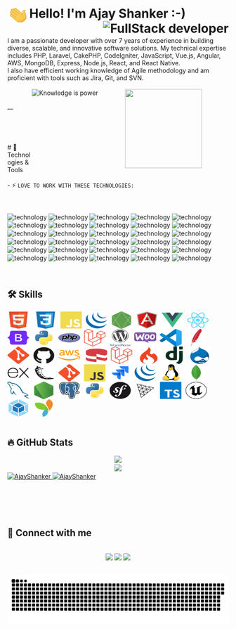 # <img align="left" alt="Hi!" height="40" width="50" src="hand.gif"> Hello! I'm Ajay Shanker :-) <img align="right" src="https://komarev.com/ghpvc/?username=AjayShanker&color=dd3219" alt="FullStack developer"></img>

<br>
<div style="height: auto; width: 100%; display: block;"> 
I am a passionate developer with over 7 years of experience in building diverse, scalable, and innovative software solutions. My technical expertise includes PHP, Laravel, CakePHP, CodeIgniter, JavaScript, Vue.js, Angular, AWS, MongoDB, Express, Node.js, React, and React Native.
<br>
I also have efficient working knowledge of Agile methodology and am proficient with tools such as Jira, Git, and SVN.

</div>

<br />
<!-- most used start -->
<div style="height: auto; width: 100%; display: block;"> 
 <div align="center">
 <picture style="width:38%;">
 <source media="(prefers-color-scheme: dark)" srcset="https://github-readme-stats-sigma-five.vercel.app/api/top-langs/?username=AjayShanker&layout=compact&theme=dracula&langs_count=8&show_icons=true&bg_color=101a26&title_color=E4562B&text_color=fff&icon_color=E4562B&hide_border=true&hide=css">
 <source media="(prefers-color-scheme: light)" srcset="https://github-readme-stats-sigma-five.vercel.app/api/top-langs/?username=AjayShanker&layout=compact&theme=dracula&langs_count=8&show_icons=true&bg_color=101a26&title_color=E4562B&text_color=fff&icon_color=E4562B&hide_border=true&hide=css">
<a href="https://in.linkedin.com/in/seniorphpprogrammer/" target="_blank"><img height="180em" width="59%" align="right"  src="https://github-readme-stats-sigma-five.vercel.app/api/top-langs/?username=AjayShanker&layout=compact&theme=dracula&langs_count=8&show_icons=true&bg_color=101a26&title_color=E4562B&text_color=fff&icon_color=E4562B&hide_border=true&hide=css"/></a>
</picture>

 <picture style="width:58%;">
  <source media="(prefers-color-scheme: dark)" srcset="ajay_shanker.gif">
  <source media="(prefers-color-scheme: light)" srcset="ajay_shanker.gif">
  <a href="https://in.linkedin.com/in/seniorphpprogrammer/" target="_blank"><img height="180em" alt="Knowledge is power" align="right"  src="ajay_shanker.gif"/></a>
</picture>
</div>
<br />
</div>

__
<br><p>&nbsp;</p><br>
<div style="height: auto; width: 100%; display: block;"> 
# 🚀 Technologies & Tools
 </div>
 <br>
<div style="height: auto; width: 100%; display: block;"> 
- ⚡ <code>LOVE TO WORK WITH THESE TECHNOLOGIES:</code> 




<br><br />
     <img align="center" alt="technology" height="20" width="121" src="https://img.shields.io/badge/Language-HTML-informational?style=flat&logo=html5&logoColor=white&color=2bbc8a">
    <img align="center" alt="technology" height="20" width="121" src="https://img.shields.io/badge/Language-CSS-informational?style=flat&logo=css3&logoColor=white&color=2bbc8a">
    <img align="center" alt="technology" height="20" width="121" src="https://img.shields.io/badge/Framework-Bootstrap-informational?style=flat&logo=bootstrap&logoColor=white&color=2bbc8a">
    <img align="center" alt="technology" height="20" width="121" src="https://img.shields.io/badge/Language-Javascript-informational?style=flat&logo=javascript&logoColor=white&color=2bbc8a">
    <img align="center" alt="technology" height="20" width="121" src="https://img.shields.io/badge/Language-TypeScript-informational?style=flat&logo=typescript&logoColor=white&color=2bbc8a">
    <img align="center" alt="technology" height="20" width="121" src="https://img.shields.io/badge/Framework-Express-informational?style=flat&logo=express&logoColor=white&color=2bbc8a">
    <img align="center" alt="technology" height="20" width="121" src="https://img.shields.io/badge/Library-Socket.io-informational?style=flat&logo=Socket.io&logoColor=white&color=2bbc8a">
    <img align="center" alt="technology" height="20" width="121" src="https://img.shields.io/badge/Environment-Node-informational?style=flat&logo=node.js&logoColor=white&color=2bbc8a">
    <img align="center" alt="technology" height="20" width="121" src="https://img.shields.io/badge/Library-Vue-informational?style=flat&logo=vue.js&logoColor=white&color=2bbc8a">
    <img align="center" alt="technology" height="20" width="121" src="https://img.shields.io/badge/Library-React-informational?style=flat&logo=react&logoColor=white&color=2bbc8a">
    <img align="center" alt="technology" height="20" width="121" src="https://img.shields.io/badge/Framework-Angular-informational?style=flat&logo=angular&logoColor=white&color=2bbc8a">
    <img align="center" alt="technology" height="20" width="121" src="https://img.shields.io/badge/Database-MySQL-informational?style=flat&logo=mysql&logoColor=white&color=2bbc8a">
    <img align="center" alt="technology" height="20" width="121" src="https://img.shields.io/badge/Database-Postgres-informational?style=flat&logo=postgresql&logoColor=white&color=2bbc8a">
    <img align="center" alt="technology" height="20" width="121" src="https://img.shields.io/badge/Database-MongoDB-informational?style=flat&logo=mongodb&logoColor=white&color=2bbc8a">
    <img align="center" alt="technology" height="20" width="121" src="https://img.shields.io/badge/Language-GraphQL-informational?style=flat&logo=graphql&logoColor=white&color=2bbc8a">
    <img align="center" alt="technology" height="20" width="121" src="https://img.shields.io/badge/Editor-VSCode-informational?style=flat&logo=visualstudiocode&logoColor=white&color=2bbc8a">
    <img align="center" alt="technology" height="20" width="121" src="https://img.shields.io/badge/Platform-Heroku-informational?style=flat&logo=netlify&logoColor=white&color=2bbc8a">
    <img align="center" alt="technology" height="20" width="121" src="https://img.shields.io/badge/Platform-Vercel-informational?style=flat&logo=vercel&logoColor=white&color=2bbc8a">
    <img align="center" alt="technology" height="20" width="121" src="https://img.shields.io/badge/Platform-Firebase-informational?style=flat&logo=firebase&logoColor=white&color=2bbc8a">
    <img align="center" alt="technology" height="20" width="121" src="https://img.shields.io/badge/Language-Python-informational?style=flat&logo=python&logoColor=white&color=2bbc8a">
    <img align="center" alt="technology" height="20" width="121" src="https://img.shields.io/badge/Framework-Flask-informational?style=flat&logo=flask&logoColor=white&color=2bbc8a">
    <img align="center" alt="technology" height="20" width="121" src="https://img.shields.io/badge/Framework-FastAPI-informational?style=flat&logo=fastapi&logoColor=white&color=2bbc8a">
    <img align="center" alt="technology" height="20" width="121" src="https://img.shields.io/badge/Framework-Django-informational?style=flat&logo=django&logoColor=white&color=2bbc8a">
    <img align="center" alt="technology" height="20" width="121" src="https://img.shields.io/badge/Framework-Laravel-informational?style=flat&logo=laravel&logoColor=white&color=2bbc8a">
    <img align="center" alt="technology" height="20" width="121" src="https://img.shields.io/badge/Framework-CodeIgniter-informational?style=flat&logo=codeIgniter&logoColor=white&color=2bbc8a">
    <img align="center" alt="technology" height="20" width="121" src="https://img.shields.io/badge/Framework-CakePHP-informational?style=flat&logo=cakephp&logoColor=white&color=2bbc8a">
    <img align="center" alt="technology" height="20" width="121" src="https://img.shields.io/badge/Framework-Symfony-informational?style=flat&logo=symfony&logoColor=white&color=2bbc8a">
    <img align="center" alt="technology" height="20" width="121" src="https://img.shields.io/badge/Module-Webpack-informational?style=flat&logo=webpack&logoColor=white&color=2bbc8a">
    <img align="center" alt="technology" height="20" width="121" src="https://img.shields.io/badge/WebGL-Three.js-informational?style=flat&logo=three.js&logoColor=white&color=2bbc8a">
    <img align="center" alt="technology" height="20" width="121" src="https://img.shields.io/badge/Platform-UnrealEngine-informational?style=flat&logo=unrealengine&logoColor=white&color=2bbc8a">

</div>
<br>

 ##  🛠️ Skills

<div style="height: auto; width: 100%; display: block;"> 
 
  <img align="center" alt="AjayShanker-HTML" height="40" width="50" src="https://raw.githubusercontent.com/devicons/devicon/master/icons/html5/html5-original.svg">
  &nbsp;&nbsp;<img align="center" alt="AjayShanker-CSS" height="40" width="50" src="https://raw.githubusercontent.com/devicons/devicon/master/icons/css3/css3-original.svg">&nbsp;&nbsp;<img align="center" alt="AjayShanker-Js" height="40" width="50" src="https://raw.githubusercontent.com/devicons/devicon/master/icons/javascript/javascript-plain.svg">&nbsp;&nbsp;<img align="center" alt="AjayShanker-jQuery" height="40" width="50" src="https://raw.githubusercontent.com/devicons/devicon/master/icons/jquery/jquery-plain.svg">&nbsp;&nbsp;<img align="center" alt="AjayShanker-Nodejs" height="40" width="50" src="https://raw.githubusercontent.com/devicons/devicon/master/icons/nodejs/nodejs-plain.svg">&nbsp;&nbsp;<img align="center" alt="AjayShanker-Angular" height="40" width="50" src="https://raw.githubusercontent.com/devicons/devicon/master/icons/angularjs/angularjs-original.svg">&nbsp;&nbsp;<img align="center" alt="AjayShanker-vuejs" height="40" width="50" src="https://raw.githubusercontent.com/devicons/devicon/master/icons/vuejs/vuejs-original.svg">&nbsp;&nbsp;<img align="center" alt="AjayShanker-react" height="40" width="50" src="https://raw.githubusercontent.com/devicons/devicon/master/icons/react/react-original.svg">&nbsp;&nbsp;<img align="center" alt="AjayShanker-Bootstrap" height="40" width="50" src="https://raw.githubusercontent.com/devicons/devicon/master/icons/bootstrap/bootstrap-plain.svg">&nbsp;&nbsp;<img align="center" alt="AjayShanker-Python" height="40" width="50" src="https://raw.githubusercontent.com/devicons/devicon/master/icons/python/python-original.svg">&nbsp;&nbsp;<img align="center" alt="AjayShanker-Php" height="40" width="50" src="https://raw.githubusercontent.com/devicons/devicon/master/icons/php/php-original.svg">&nbsp;&nbsp;<img align="center" alt="AjayShanker-Laravel" height="40" width="50" src="https://raw.githubusercontent.com/devicons/devicon/master/icons/laravel/laravel-original.svg">&nbsp;&nbsp;<img align="center" alt="AjayShanker-Wordpres" height="40" width="50" src="https://raw.githubusercontent.com/devicons/devicon/master/icons/wordpress/wordpress-original.svg">&nbsp;&nbsp;<img align="center" alt="AjayShanker-Woocommerce" height="40" width="50" src="https://raw.githubusercontent.com/devicons/devicon/master/icons/woocommerce/woocommerce-plain.svg">&nbsp;&nbsp;<img align="center" alt="AjayShanker-VScode" height="40" width="50" src="https://raw.githubusercontent.com/devicons/devicon/master/icons/vscode/vscode-original.svg">&nbsp;&nbsp;<img align="center" alt="AjayShanker-Apache" height="40" width="50" src="https://raw.githubusercontent.com/devicons/devicon/master/icons/apache/apache-plain.svg">&nbsp;&nbsp;<img align="center" alt="AjayShanker-Git" height="40" width="50" src="https://raw.githubusercontent.com/devicons/devicon/master/icons/git/git-plain.svg">&nbsp;&nbsp;<img align="center" alt="AjayShanker-Github" height="40" width="50" src="https://raw.githubusercontent.com/devicons/devicon/master/icons/github/github-original.svg">&nbsp;&nbsp;<img align="center" alt="AjayShanker-AWS" height="40" width="50" src="https://raw.githubusercontent.com/devicons/devicon/master/icons/amazonwebservices/amazonwebservices-plain-wordmark.svg">
  &nbsp;&nbsp;<img align="center" alt="AjayShanker-cakephp" height="40" width="50" src="https://raw.githubusercontent.com/devicons/devicon/master/icons/cakephp/cakephp-plain.svg">&nbsp;&nbsp;<img align="center" alt="AjayShanker-laravel" height="40" width="50" src="https://raw.githubusercontent.com/devicons/devicon/master/icons/laravel/laravel-original.svg">
  &nbsp;&nbsp;<img align="center" alt="AjayShanker-codeigniter" height="40" width="50" src="https://raw.githubusercontent.com/devicons/devicon/master/icons/codeigniter/codeigniter-plain.svg">&nbsp;&nbsp;<img align="center" alt="AjayShanker-django" height="40" width="50" src="https://raw.githubusercontent.com/devicons/devicon/master/icons/django/django-plain.svg">&nbsp;&nbsp;<img align="center" alt="AjayShanker-drupal" height="40" width="50" src="https://raw.githubusercontent.com/devicons/devicon/master/icons/drupal/drupal-original.svg">&nbsp;&nbsp;<img align="center" alt="AjayShanker-express" height="40" width="50" src="https://raw.githubusercontent.com/devicons/devicon/master/icons/express/express-original.svg">&nbsp;&nbsp;<img align="center" alt="AjayShanker-flask" height="40" width="50" src="https://raw.githubusercontent.com/devicons/devicon/master/icons/flask/flask-original.svg">&nbsp;&nbsp;<img align="center" alt="AjayShanker-git" height="40" width="50" src="https://raw.githubusercontent.com/devicons/devicon/master/icons/git/git-original.svg">&nbsp;&nbsp;<img align="center" alt="AjayShanker-javascript" height="40" width="50" src="https://raw.githubusercontent.com/devicons/devicon/master/icons/javascript/javascript-original.svg">&nbsp;&nbsp;<img align="center" alt="AjayShanker-jira" height="40" width="50" src="https://raw.githubusercontent.com/devicons/devicon/master/icons/jira/jira-original.svg">&nbsp;&nbsp;<img align="center" alt="AjayShanker-jquery" height="40" width="50" src="https://raw.githubusercontent.com/devicons/devicon/master/icons/jquery/jquery-original.svg">&nbsp;&nbsp;<img align="center" alt="AjayShanker-linux" height="40" width="50" src="https://raw.githubusercontent.com/devicons/devicon/master/icons/linux/linux-original.svg">&nbsp;&nbsp;<img align="center" alt="AjayShanker-mongodb" height="40" width="50" src="https://raw.githubusercontent.com/devicons/devicon/master/icons/mongodb/mongodb-original.svg">&nbsp;&nbsp;<img align="center" alt="AjayShanker-mysql" height="40" width="50" src="https://raw.githubusercontent.com/devicons/devicon/master/icons/mysql/mysql-original.svg">&nbsp;&nbsp;<img align="center" alt="AjayShanker-nodejs" height="40" width="50" src="https://raw.githubusercontent.com/devicons/devicon/master/icons/nodejs/nodejs-original.svg">&nbsp;&nbsp;<img align="center" alt="AjayShanker-postgresql" height="40" width="50" src="https://raw.githubusercontent.com/devicons/devicon/master/icons/postgresql/postgresql-original.svg">&nbsp;&nbsp;<img align="center" alt="AjayShanker-python" height="40" width="50" src="https://raw.githubusercontent.com/devicons/devicon/master/icons/python/python-original.svg">&nbsp;&nbsp;<img align="center" alt="AjayShanker-symfony" height="40" width="50" src="https://raw.githubusercontent.com/devicons/devicon/master/icons/symfony/symfony-original.svg">&nbsp;&nbsp;<img align="center" alt="AjayShanker-threejs" height="40" width="50" src="https://raw.githubusercontent.com/devicons/devicon/master/icons/threejs/threejs-original.svg">&nbsp;&nbsp;<img align="center" alt="AjayShanker-typescript" height="40" width="50" src="https://raw.githubusercontent.com/devicons/devicon/master/icons/typescript/typescript-original.svg">&nbsp;&nbsp;<img align="center" alt="AjayShanker-unrealengine" height="40" width="50" src="https://raw.githubusercontent.com/devicons/devicon/master/icons/unrealengine/unrealengine-original.svg">&nbsp;&nbsp;<img align="center" alt="AjayShanker-webpack" height="40" width="50" src="https://raw.githubusercontent.com/devicons/devicon/master/icons/webpack/webpack-original.svg">&nbsp;&nbsp;<img align="center" alt="AjayShanker-yii" height="40" width="50" src="https://raw.githubusercontent.com/devicons/devicon/master/icons/yii/yii-original.svg">

</div>

<br>

## 🔥 GitHub Stats

<!-- stats start -->


  <div style="height: auto; width: 100%; display: block;" align="center"> 
    <img src="https://github-profile-trophy.vercel.app/?username=AjayShanker&amp;column=4&amp;row=2&amp;margin-w=20&amp;margin-h=10" style="max-width: 100%;">
   <br>
   <img src="https://github-profile-summary-cards.vercel.app/api/cards/profile-details?username=AjayShanker&amp;theme=monokai" style="max-width: 100%;">
  </div>
  
<div>
  <a href="https://github.com/AjayShanker" align="center">
   
   <img width="49%" height="180em" src="https://github-readme-streak-stats.herokuapp.com?user=AjayShanker&theme=tokyonight&hide_border=true&background=101A26&stroke=FFFFFF&border=FFFFFF&ring=E4562B&fire=1051E5&currStreakNum=FFFFFF&sideNums=FFFFFF&currStreakLabel=FFFFFF&sideLabels=FFFFFF&dates=1051E5" alt="AjayShanker" />
   
   <img width="49%" height="180em" src="https://github-readme-stats-sigma-five.vercel.app/api?username=AjayShanker&theme=tokyonight&show_icons=true&include_all_commits=true&count_private=true&bg_color=101a26&title_color=E4562B&text_color=fff&icon_color=1051E5&hide=reviews,issues,stars&hide_border=true" alt="AjayShanker"/>
      
 </a>
</div>
<br><p>&nbsp;</p><br>

<!-- stats end -->
  
  ## 🤝 Connect with me
 
 <!-- social start -->
<div align="center"><br />
  <a href="https://twitter.com/sr_phpdeveloper" target="_blank"><img src="https://img.shields.io/badge/-Twitter-%23E4405F?style=for-the-badge&logo=twitter&logoColor=white" target="_blank"></a>
  <a href = "mailto:ajayshanker18@gmail.com"><img src="https://img.shields.io/badge/-Gmail-%23333?style=for-the-badge&logo=gmail&logoColor=white" target="_blank"></a>
  <a href="https://in.linkedin.com/in/seniorphpprogrammer/" target="_blank"><img src="https://img.shields.io/badge/-LinkedIn-%230077B5?style=for-the-badge&logo=linkedin&logoColor=white" target="_blank"></a> 
 
 <!-- social end -->
 
 ##
 
  ![Snake animation](https://raw.githubusercontent.com/AjayShanker/AjayShanker/main/github-contribution-grid-snake.svg)
 
</div>

